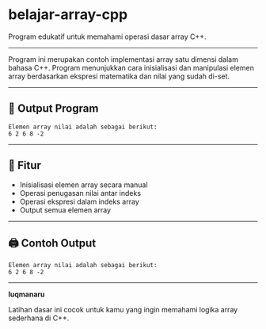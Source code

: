 # belajar-array-cpp
Program edukatif untuk memahami operasi dasar array C++.

---

Program ini merupakan contoh implementasi array satu dimensi dalam bahasa C++. Program menunjukkan cara inisialisasi dan manipulasi elemen array berdasarkan ekspresi matematika dan nilai yang sudah di-set.

---

## 💾 Output Program

```
Elemen array nilai adalah sebagai berikut:
6 2 6 8 -2
```

---

## 🧠 Fitur

- Inisialisasi elemen array secara manual
- Operasi penugasan nilai antar indeks
- Operasi ekspresi dalam indeks array
- Output semua elemen array

---

## 🖨️ Contoh Output

```
Elemen array nilai adalah sebagai berikut:
6 2 6 8 -2
```

---

**luqmanaru**

Latihan dasar ini cocok untuk kamu yang ingin memahami logika array sederhana di C++.
